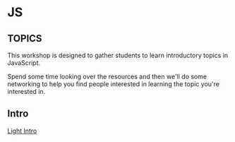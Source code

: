 # JS
## TOPICS

This workshop is designed to gather students to learn introductory topics in JavaScript.

Spend some time looking over the resources and then we'll do some networking to help you find people interested in learning the topic you're interested in.


## Intro

[Light Intro](intro_js.pdf)
